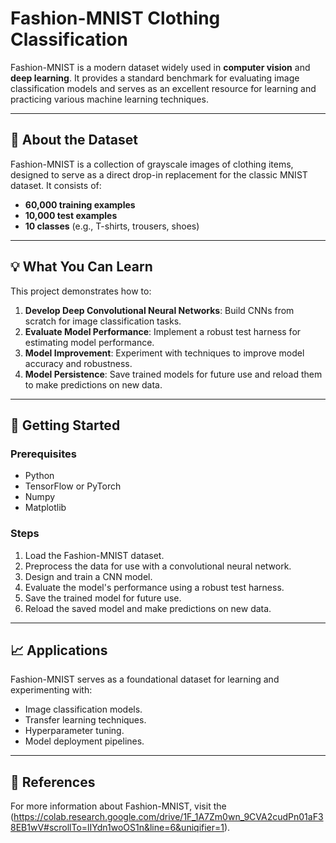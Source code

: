 # Fashion-MNIST Clothing Classification  

Fashion-MNIST is a modern dataset widely used in **computer vision** and **deep learning**. It provides a standard benchmark for evaluating image classification models and serves as an excellent resource for learning and practicing various machine learning techniques.

---

## 🧵 About the Dataset  
Fashion-MNIST is a collection of grayscale images of clothing items, designed to serve as a direct drop-in replacement for the classic MNIST dataset. It consists of:  
- **60,000 training examples**  
- **10,000 test examples**  
- **10 classes** (e.g., T-shirts, trousers, shoes)  

---

## 💡 What You Can Learn  
This project demonstrates how to:  
1. **Develop Deep Convolutional Neural Networks**: Build CNNs from scratch for image classification tasks.  
2. **Evaluate Model Performance**: Implement a robust test harness for estimating model performance.  
3. **Model Improvement**: Experiment with techniques to improve model accuracy and robustness.  
4. **Model Persistence**: Save trained models for future use and reload them to make predictions on new data.  

---

## 🚀 Getting Started  
### Prerequisites  
- Python  
- TensorFlow or PyTorch  
- Numpy  
- Matplotlib  

### Steps  
1. Load the Fashion-MNIST dataset.  
2. Preprocess the data for use with a convolutional neural network.  
3. Design and train a CNN model.  
4. Evaluate the model's performance using a robust test harness.  
5. Save the trained model for future use.  
6. Reload the saved model and make predictions on new data.

---

## 📈 Applications  
Fashion-MNIST serves as a foundational dataset for learning and experimenting with:  
- Image classification models.  
- Transfer learning techniques.  
- Hyperparameter tuning.  
- Model deployment pipelines.

---

## 🔗 References  
For more information about Fashion-MNIST, visit the (https://colab.research.google.com/drive/1F_1A7Zm0wn_9CVA2cudPn01aF38EB1wV#scrollTo=lIYdn1woOS1n&line=6&uniqifier=1).
